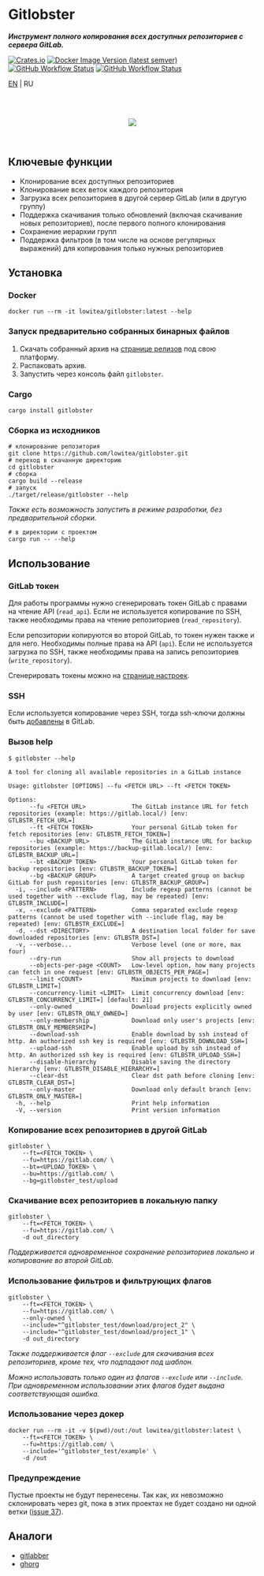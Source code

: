 # Gitlobster

**_Инструмент полного копирования всех доступных репозиториев с сервера GitLab._**

[![Crates.io](https://img.shields.io/crates/v/gitlobster?style=for-the-badge)](https://crates.io/crates/gitlobster)
[![Docker Image Version (latest semver)](https://img.shields.io/docker/v/lowitea/gitlobster?sort=semver&label=docker&style=for-the-badge)](https://hub.docker.com/r/lowitea/gitlobster)
[![GitHub Workflow Status](https://img.shields.io/github/actions/workflow/status/lowitea/gitlobster/integration_test.yml?branch=master&label=integration%20tests&style=for-the-badge)](https://github.com/lowitea/gitlobster/actions)
[![GitHub Workflow Status](https://img.shields.io/github/actions/workflow/status/lowitea/gitlobster/test.yml?branch=master&label=unit%20tests&style=for-the-badge)](https://github.com/lowitea/gitlobster/actions)

[EN](README.md) | RU

<br>
<br>

<p align="center"><img src="https://github.com/lowitea/gitlobster/raw/master/logo.png"></p>

<br>

## Ключевые функции

- Клонирование всех доступных репозиториев
- Клонирование всех веток каждого репозитория
- Загрузка всех репозиториев в другой сервер GitLab (или в другую группу)
- Поддержка скачивания только обновлений (включая скачивание новых репозиториев), после первого полного клонирования
- Сохранение иерархии групп
- Поддержка фильтров (в том числе на основе регулярных выражений) для копирования только нужных репозиториев

## Установка

### Docker

```shell
docker run --rm -it lowitea/gitlobster:latest --help
```

### Запуск предварительно собранных бинарных файлов

1. Скачать собранный архив на [странице релизов](https://github.com/lowitea/gitlobster/releases) под свою платформу.
2. Распаковать архив.
3. Запустить через консоль файл `gitlobster`.

### Cargo

```shell
cargo install gitlobster
```

### Сборка из исходников

```shell
# клонирование репозитория
git clone https://github.com/lowitea/gitlobster.git
# переход в скачанную директорию
cd gitlobster
# сборка
cargo build --release
# запуск
./target/release/gitlobster --help
```

_Также есть возможность запустить в режиме разработки, без предварительной сборки._

```shell
# в директории с проектом
cargo run -- --help
```

## Использование

### GitLab токен

Для работы программы нужно сгенерировать токен GitLab с правами на чтение API (`read_api`). Если не используется копирование по SSH, также необходимы права на чтение репозиториев (`read_repository`).

Если репозитории копируются во второй GitLab, то токен нужен также и для него. Необходимы полные права на API (`api`). Если не используется загрузка по SSH, также необходимы права на запись репозиториев (`write_repository`).

Сгенерировать токены можно на [странице настроек](https://gitlab.com/-/profile/personal_access_tokens).

### SSH

Если используется копирование через SSH, тогда ssh-ключи должны быть [добавлены](https://gitlab.com/-/profile/keys) в GitLab.

### Вызов help

```text
$ gitlobster --help

A tool for cloning all available repositories in a GitLab instance

Usage: gitlobster [OPTIONS] --fu <FETCH URL> --ft <FETCH TOKEN>

Options:
      --fu <FETCH URL>             The GitLab instance URL for fetch repositories (example: https://gitlab.local/) [env: GTLBSTR_FETCH_URL=]
      --ft <FETCH TOKEN>           Your personal GitLab token for fetch repositories [env: GTLBSTR_FETCH_TOKEN=]
      --bu <BACKUP URL>            The GitLab instance URL for backup repositories (example: https://backup-gitlab.local/) [env: GTLBSTR_BACKUP_URL=]
      --bt <BACKUP TOKEN>          Your personal GitLab token for backup repositories [env: GTLBSTR_BACKUP_TOKEN=]
      --bg <BACKUP GROUP>          A target created group on backup GitLab for push repositories [env: GTLBSTR_BACKUP_GROUP=]
  -i, --include <PATTERN>          Include regexp patterns (cannot be used together with --exclude flag, may be repeated) [env: GTLBSTR_INCLUDE=]
  -x, --exclude <PATTERN>          Comma separated exclude regexp patterns (cannot be used together with --include flag, may be repeated) [env: GTLBSTR_EXCLUDE=]
  -d, --dst <DIRECTORY>            A destination local folder for save downloaded repositories [env: GTLBSTR_DST=]
  -v, --verbose...                 Verbose level (one or more, max four)
      --dry-run                    Show all projects to download
      --objects-per-page <COUNT>   Low-level option, how many projects can fetch in one request [env: GTLBSTR_OBJECTS_PER_PAGE=]
      --limit <COUNT>              Maximum projects to download [env: GTLBSTR_LIMIT=]
      --concurrency-limit <LIMIT>  Limit concurrency download [env: GTLBSTR_CONCURRENCY_LIMIT=] [default: 21]
      --only-owned                 Download projects explicitly owned by user [env: GTLBSTR_ONLY_OWNED=]
      --only-membership            Download only user's projects [env: GTLBSTR_ONLY_MEMBERSHIP=]
      --download-ssh               Enable download by ssh instead of http. An authorized ssh key is required [env: GTLBSTR_DOWNLOAD_SSH=]
      --upload-ssh                 Enable upload by ssh instead of http. An authorized ssh key is required [env: GTLBSTR_UPLOAD_SSH=]
      --disable-hierarchy          Disable saving the directory hierarchy [env: GTLBSTR_DISABLE_HIERARCHY=]
      --clear-dst                  Clear dst path before cloning [env: GTLBSTR_CLEAR_DST=]
      --only-master                Download only default branch [env: GTLBSTR_ONLY_MASTER=]
  -h, --help                       Print help information
  -V, --version                    Print version information
```

### Копирование всех репозиториев в другой GitLab

```shell
gitlobster \
    --ft=<FETCH_TOKEN> \
    --fu=https://gitlab.com/ \
    --bt=<UPLOAD_TOKEN> \
    --bu=https://gitlab.com/ \
    --bg=gitlobster_test/upload
```

### Скачивание всех репозиториев в локальную папку

```shell
gitlobster \
    --ft=<FETCH_TOKEN> \
    --fu=https://gitlab.com/ \
    -d out_directory
```

_Поддерживается одновременное сохранение репозиториев локально и копирование во второй GitLab._

### Использование фильтров и фильтрующих флагов

```shell
gitlobster \
    --ft=<FETCH_TOKEN> \
    --fu=https://gitlab.com/ \
    --only-owned \
    --include="^gitlobster_test/download/project_2" \
    --include="^gitlobster_test/download/project_1" \
    -d out_directory
```

_Также поддерживается флаг `--exclude` для скачивания всех репозиториев, кроме тех, что подпадают под шаблон._

_Можно использовать только один из флагов `--exclude` или `--include`. При одновременном использовании этих флагов будет выдана соответствующая ошибка._

### Использование через докер

```shell
docker run --rm -it -v $(pwd)/out:/out lowitea/gitlobster:latest \
    --ft=<FETCH_TOKEN> \
    --fu=https://gitlab.com/ \
    --include='^gitlobster_test/example' \
    -d /out
```

### Предупреждение

Пустые проекты не будут перенесены. Так как, их невозможно склонировать через git, пока в этих проектах не будет создано ни одной ветки ([issue 37](https://github.com/lowitea/gitlobster/issues/37)).

## Аналоги

- [gitlabber](https://github.com/ezbz/gitlabber)
- [ghorg](https://github.com/gabrie30/ghorg)
